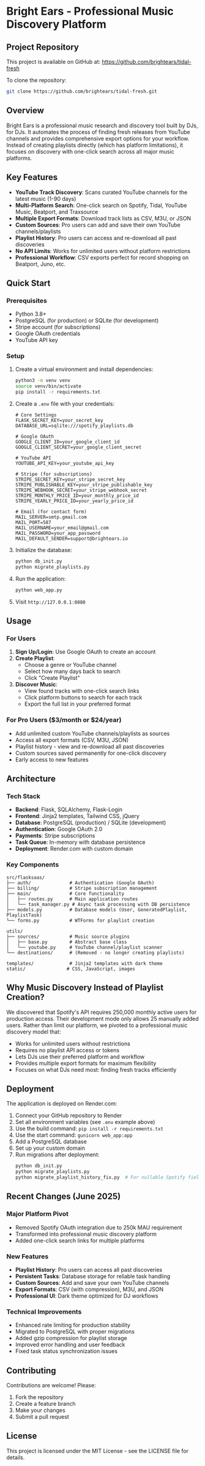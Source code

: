 # Bright Ears - Professional Music Discovery Platform

## Project Repository

This project is available on GitHub at: https://github.com/brightears/tidal-fresh

To clone the repository:
```bash
git clone https://github.com/brightears/tidal-fresh.git
```

## Overview

Bright Ears is a professional music research and discovery tool built by DJs, for DJs. It automates the process of finding fresh releases from YouTube channels and provides comprehensive export options for your workflow. Instead of creating playlists directly (which has platform limitations), it focuses on discovery with one-click search across all major music platforms.

## Key Features

- **YouTube Track Discovery**: Scans curated YouTube channels for the latest music (1-90 days)
- **Multi-Platform Search**: One-click search on Spotify, Tidal, YouTube Music, Beatport, and Traxsource
- **Multiple Export Formats**: Download track lists as CSV, M3U, or JSON
- **Custom Sources**: Pro users can add and save their own YouTube channels/playlists
- **Playlist History**: Pro users can access and re-download all past discoveries
- **No API Limits**: Works for unlimited users without platform restrictions
- **Professional Workflow**: CSV exports perfect for record shopping on Beatport, Juno, etc.

## Quick Start

### Prerequisites
- Python 3.8+
- PostgreSQL (for production) or SQLite (for development)
- Stripe account (for subscriptions)
- Google OAuth credentials
- YouTube API key

### Setup

1. Create a virtual environment and install dependencies:
   ```bash
   python3 -m venv venv
   source venv/bin/activate
   pip install -r requirements.txt
   ```

2. Create a `.env` file with your credentials:
   ```env
   # Core Settings
   FLASK_SECRET_KEY=your_secret_key
   DATABASE_URL=sqlite:///spotify_playlists.db
   
   # Google OAuth
   GOOGLE_CLIENT_ID=your_google_client_id
   GOOGLE_CLIENT_SECRET=your_google_client_secret
   
   # YouTube API
   YOUTUBE_API_KEY=your_youtube_api_key
   
   # Stripe (for subscriptions)
   STRIPE_SECRET_KEY=your_stripe_secret_key
   STRIPE_PUBLISHABLE_KEY=your_stripe_publishable_key
   STRIPE_WEBHOOK_SECRET=your_stripe_webhook_secret
   STRIPE_MONTHLY_PRICE_ID=your_monthly_price_id
   STRIPE_YEARLY_PRICE_ID=your_yearly_price_id
   
   # Email (for contact form)
   MAIL_SERVER=smtp.gmail.com
   MAIL_PORT=587
   MAIL_USERNAME=your_email@gmail.com
   MAIL_PASSWORD=your_app_password
   MAIL_DEFAULT_SENDER=support@brightears.io
   ```

3. Initialize the database:
   ```bash
   python db_init.py
   python migrate_playlists.py
   ```

4. Run the application:
   ```bash
   python web_app.py
   ```

5. Visit `http://127.0.0.1:8080`

## Usage

### For Users

1. **Sign Up/Login**: Use Google OAuth to create an account
2. **Create Playlist**: 
   - Choose a genre or YouTube channel
   - Select how many days back to search
   - Click "Create Playlist"
3. **Discover Music**:
   - View found tracks with one-click search links
   - Click platform buttons to search for each track
   - Export the full list in your preferred format

### For Pro Users ($3/month or $24/year)

- Add unlimited custom YouTube channels/playlists as sources
- Access all export formats (CSV, M3U, JSON)
- Playlist history - view and re-download all past discoveries
- Custom sources saved permanently for one-click discovery
- Early access to new features

## Architecture

### Tech Stack
- **Backend**: Flask, SQLAlchemy, Flask-Login
- **Frontend**: Jinja2 templates, Tailwind CSS, jQuery
- **Database**: PostgreSQL (production) / SQLite (development)
- **Authentication**: Google OAuth 2.0
- **Payments**: Stripe subscriptions
- **Task Queue**: In-memory with database persistence
- **Deployment**: Render.com with custom domain

### Key Components

```
src/flasksaas/
├── auth/              # Authentication (Google OAuth)
├── billing/           # Stripe subscription management  
├── main/              # Core functionality
│   ├── routes.py      # Main application routes
│   └── task_manager.py # Async task processing with DB persistence
├── models.py          # Database models (User, GeneratedPlaylist, PlaylistTask)
└── forms.py           # WTForms for playlist creation

utils/
├── sources/           # Music source plugins
│   ├── base.py        # Abstract base class
│   └── youtube.py     # YouTube channel/playlist scanner
└── destinations/      # (Removed - no longer creating playlists)

templates/             # Jinja2 templates with dark theme
static/               # CSS, JavaScript, images
```

## Why Music Discovery Instead of Playlist Creation?

We discovered that Spotify's API requires 250,000 monthly active users for production access. Their development mode only allows 25 manually added users. Rather than limit our platform, we pivoted to a professional music discovery model that:

- Works for unlimited users without restrictions
- Requires no playlist API access or tokens
- Lets DJs use their preferred platform and workflow
- Provides multiple export formats for maximum flexibility
- Focuses on what DJs need most: finding fresh tracks efficiently

## Deployment

The application is deployed on Render.com:

1. Connect your GitHub repository to Render
2. Set all environment variables (see `.env` example above)
3. Use the build command: `pip install -r requirements.txt`
4. Use the start command: `gunicorn web_app:app`
5. Add a PostgreSQL database
6. Set up your custom domain
7. Run migrations after deployment:
   ```bash
   python db_init.py
   python migrate_playlists.py
   python migrate_playlist_history_fix.py  # For nullable Spotify fields
   ```

## Recent Changes (June 2025)

### Major Platform Pivot
- Removed Spotify OAuth integration due to 250k MAU requirement
- Transformed into professional music discovery platform
- Added one-click search links for multiple platforms

### New Features
- **Playlist History**: Pro users can access all past discoveries
- **Persistent Tasks**: Database storage for reliable task handling  
- **Custom Sources**: Add and save your own YouTube channels
- **Export Formats**: CSV (with compression), M3U, and JSON
- **Professional UI**: Dark theme optimized for DJ workflows

### Technical Improvements
- Enhanced rate limiting for production stability
- Migrated to PostgreSQL with proper migrations
- Added gzip compression for playlist storage
- Improved error handling and user feedback
- Fixed task status synchronization issues

## Contributing

Contributions are welcome! Please:

1. Fork the repository
2. Create a feature branch
3. Make your changes
4. Submit a pull request

## License

This project is licensed under the MIT License - see the LICENSE file for details.